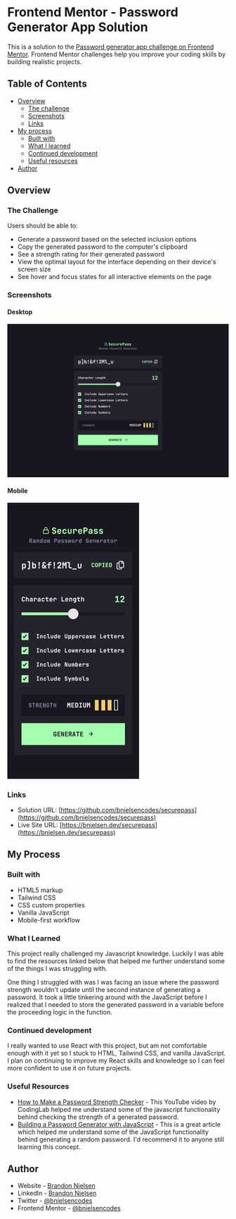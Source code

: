 # Frontend Mentor - Password Generator App Solution

This is a solution to the [Password generator app challenge on Frontend Mentor](https://www.frontendmentor.io/challenges/password-generator-app-Mr8CLycqjh). Frontend Mentor challenges help you improve your coding skills by building realistic projects.

## Table of Contents

- [Overview](#overview)
  - [The challenge](#the-challenge)
  - [Screenshots](#screenshots)
  - [Links](#links)
- [My process](#my-process)
  - [Built with](#built-with)
  - [What I learned](#what-i-learned)
  - [Continued development](#continued-development)
  - [Useful resources](#useful-resources)
- [Author](#author)

## Overview

### The Challenge

Users should be able to:

- Generate a password based on the selected inclusion options
- Copy the generated password to the computer's clipboard
- See a strength rating for their generated password
- View the optimal layout for the interface depending on their device's screen size
- See hover and focus states for all interactive elements on the page

### Screenshots

#### Desktop

![screenshot of SecurePass desktop website](assets/images/screenshots/SecurePass.png)

#### Mobile

<img src="assets/images/screenshots/SecurePass_Mobile.png" alt="screenshot of SecurePass mobile website" width="300">

### Links

- Solution URL: [https://github.com/bnielsencodes/securepass](https://github.com/bnielsencodes/securepass)
- Live Site URL: [https://bnielsen.dev/securepass](https://bnielsen.dev/securepass)

## My Process

### Built with

- HTML5 markup
- Tailwind CSS
- CSS custom properties
- Vanilla JavaScript
- Mobile-first workflow

### What I Learned

This project really challenged my Javascript knowledge. Luckily I was able to find the resources linked below that helped me further understand some of the things I was struggling with.

One thing I struggled with was I was facing an issue where the password strength wouldn't update until the second instance of generating a password. It took a little tinkering around with the JavaScript before I realized that I needed to store the generated password in a variable before the proceeding logic in the function.

### Continued development

I really wanted to use React with this project, but am not comfortable enough with it yet so I stuck to HTML, Tailwind CSS, and vanilla JavaScript. I plan on continuing to improve my React skills and knowledge so I can feel more confident to use it on future projects.

### Useful Resources

- [How to Make a Password Strength Checker](https://youtu.be/2_4tEdyNfO0) - This YouTube video by CodingLab helped me understand some of the javascript functionality behind checking the strength of a generated password.
- [Building a Password Generator with JavaScript](https://www.studytonight.com/post/building-a-password-generator-with-javascript) - This is a great article which helped me understand some of the JavaScript functionality behind generating a random password. I'd recommend it to anyone still learning this concept.

## Author

- Website - [Brandon Nielsen](https://www.bnielsen.dev)
- LinkedIn - [Brandon Nielsen](https://www.linkedin.com/in/bnielsencodes)
- Twitter - [@bnielsencodes](https://twitter.com/bnielsencodes)
- Frontend Mentor - [@bnielsencodes](https://www.frontendmentor.io/profile/bnielsencodes)
